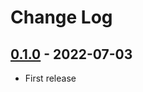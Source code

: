 # Change Log

## [0.1.0](https://github.com/dldevinc/paper-streamfield/tree/v0.1.0) - 2022-07-03

-   First release
